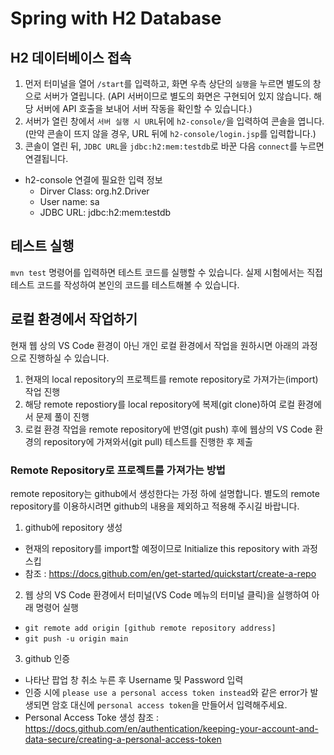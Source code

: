 # Spring with H2 Database

## H2 데이터베이스 접속

1. 먼저 터미널을 열어 `/start`를 입력하고, 화면 우측 상단의 `실행`을 누르면 별도의 창으로 서버가 열립니다. (API 서버이므로 별도의 화면은 구현되어 있지 않습니다. 해당 서버에 API 호출을 보내어 서버 작동을 확인할 수 있습니다.)
2. 서버가 열린 창에서 `서버 실행 시 URL`뒤에 `h2-console/`을 입력하여 콘솔을 엽니다. (만약 콘솔이 뜨지 않을 경우,  URL 뒤에 `h2-console/login.jsp`를 입력합니다.) 
3. 콘솔이 열린 뒤, `JDBC URL`을 `jdbc:h2:mem:testdb`로 바꾼 다음 `connect`를 누르면 연결됩니다.

- h2-console 연결에 필요한 입력 정보
  - Dirver Class: org.h2.Driver
  - User name: sa
  - JDBC URL: jdbc:h2:mem:testdb

## 테스트 실행

`mvn test` 명령어를 입력하면 테스트 코드를 실행할 수 있습니다. 
실제 시험에서는 직접 테스트 코드를 작성하여 본인의 코드를 테스트해볼 수 있습니다.

## 로컬 환경에서 작업하기

현재 웹 상의 VS Code 환경이 아닌 개인 로컬 환경에서 작업을 원하시면 아래의 과정으로 진행하실 수 있습니다.

1. 현재의 local repository의 프로젝트를 remote repository로 가져가는(import) 작업 진행
2. 해당 remote repostiory를 local repository에 복제(git clone)하여 로컬 환경에서 문제 풀이 진행
3. 로컬 환경 작업을 remote repository에 반영(git push) 후에 웹상의 VS Code 환경의 repository에 가져와서(git pull) 테스트를 진행한 후 제출

### Remote Repository로 프로젝트를 가져가는 방법

remote repository는 github에서 생성한다는 가정 하에 설명합니다. 별도의 remote repository를 이용하시려면 github의 내용을 제외하고 적용해 주시길 바랍니다.

1. github에 repository 생성
  - 현재의 repository를 import할 예정이므로 Initialize this repository with 과정 스킵
  - 참조 : https://docs.github.com/en/get-started/quickstart/create-a-repo

2. 웹 상의 VS Code 환경에서 터미널(VS Code 메뉴의 터미널 클릭)을 실행하여 아래 명령어 실행
  - `git remote add origin [github remote repository address]`
  - `git push -u origin main`

3. github 인증
  - 나타난 팝업 창 취소 누른 후 Username 및 Password 입력
  - 인증 시에 `please use a personal access token instead`와 같은 error가 발생되면 암호 대신에 `personal access token`을 만들어서 입력해주세요.
  - Personal Access Toke 생성 참조 : https://docs.github.com/en/authentication/keeping-your-account-and-data-secure/creating-a-personal-access-token
